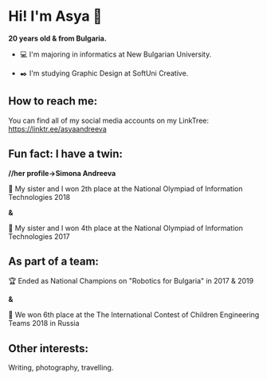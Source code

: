 # Hi! I'm Asya 👋

**20 years old & from Bulgaria.**

- :computer: I'm majoring in informatics at New Bulgarian University.

- :black_nib: I'm studying Graphic Design at SoftUni Creative.

## How to reach me:
You can find all of my social media accounts on my LinkTree: https://linktr.ee/asyaandreeva

## Fun fact: I have a twin:
**//her profile->Simona Andreeva**

:2nd_place_medal: My sister and I won 2th place at the National Olympiad of Information Technologies 2018
 
**&**
 
:medal_sports: My sister and I won 4th place at the National Olympiad of Information Technologies 2017
 
## As part of a team:

 :trophy: Ended as National Champions on "Robotics for Bulgaria" in 2017 & 2019
 
 **&**
 
:medal_sports: We won 6th place at the The International Contest of Children Engineering Teams 2018 in Russia

## Other interests:
Writing, photography, travelling.
